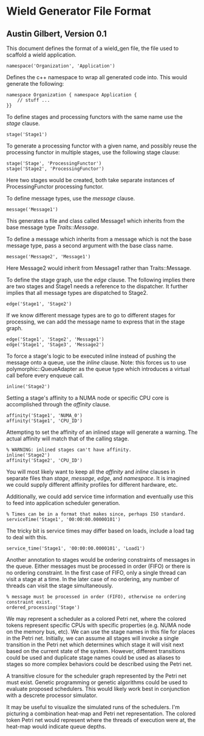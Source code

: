 # Wield Generator File Format
## Austin Gilbert, Version 0.1

This document defines the format of a wield_gen file, the file used to scaffold a wield application. 

    namespace('Organization', 'Application')

Defines the c++ namespace to wrap all generated code into. This would generate the following:

    namespace Organization { namespace Application {
        // stuff ...
    }}
    
To define stages and processing functors with the same name use the _stage_ clause.

    stage('Stage1')

To generate a processing functor with a given name, and possibly reuse the processing functor in multiple stages, use the following stage clause:

    stage('Stage', 'ProcessingFunctor')
    stage('Stage2', 'ProcessingFunctor')

Here two stages would be created, both take separate instances of ProcessingFunctor processing functor.

To define message types, use the _message_ clause. 

    message('Message1')

This generates a file and class called Message1 which inherits from the base message type _Traits::Message_.

To define a message which inherits from a message which is not the base message type, pass a second argument with the base class name. 

    message('Message2', 'Message1')

Here Message2 would inherit from Message1 rather than Traits::Message. 

To define the stage graph, use the _edge_ clause. The following implies there are two stages and Stage1 needs a reference to the dispatcher. It further implies that all message types are dispatched to Stage2.

    edge('Stage1', 'Stage2')

If we know different message types are to go to different stages for processing, we can add the message name to express that in the stage graph. 

    edge('Stage1', 'Stage2', 'Message1')
    edge('Stage1', 'Stage3', 'Message2')

To force a stage's logic to be executed inline instead of pushing the message onto a queue, use the _inline_ clause. Note: this forces us to use polymorphic::QueueAdapter as the queue type which introduces a virtual call before every enqueue call. 
    
    inline('Stage2')

Setting a stage's affinity to a NUMA node or specific CPU core is accomplished through the _affinity_ clause. 

    affinity('Stage1', 'NUMA_0')
    affinity('Stage1', 'CPU_ID')

Attempting to set the affinity of an inlined stage will generate a warning. The actual affinity will match that of the calling stage.

    % WARNING: inlined stages can't have affinity.
    inline('Stage2')
    affinity('Stage2', 'CPU_ID')

You will most likely want to keep all the _affinity_ and _inline_ clauses in separate files than _stage_, _message_, _edge_, and _namespace_. It is imagined we could supply different affinity profiles for different hardware, etc. 

Additionally, we could add service time information and eventually use this to feed into application scheduler generation. 

    % Times can be in a format that makes since, perhaps ISO standard.
    serviceTime('Stage1', '00:00:00.00000101')

The tricky bit is service times may differ based on loads, include a load tag to deal with this. 

    service_time('Stage1', '00:00:00.0000101', 'Load1')

Another annotation to stages would be ordering constraints of messages in the queue. Either messages must be processed in order (FIFO) or there is no ordering constraint. In the first case of FIFO, only a single thread can visit a stage at a time. In the later case of no ordering, any number of threads can visit the stage simultaneously. 

    % message must be processed in order (FIFO), otherwise no ordering constraint exist.
    ordered_processing('Stage')

We may represent a scheduler as a colored Petri net, where the colored tokens represent specific CPUs with specific properties (e.g. NUMA node on the memory bus, etc). We can use the stage names in this file for places in the Petri net. Initially, we can assume all stages will invoke a single transition in the Petri net which determines which stage it will visit next based on the current state of the system. However, different transitions could be used and duplicate stage names could be used as aliases to stages so more complex behaviors could be described using the Petri net. 

A transitive closure for the scheduler graph represented by the Petri net must exist. Genetic programming or genetic algorithms could be used to evaluate proposed schedulers. This would likely work best in conjunction with a descrete processor simulator. 

It may be useful to visualize the simulated runs of the schedulers. I'm picturing a combination heat-map and Petri net representation. The colored token Petri net would represent where the threads of execution were at, the heat-map would indicate queue depths. 



